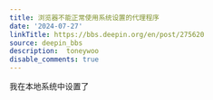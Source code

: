 ```yaml
---
title: 浏览器不能正常使用系统设置的代理程序
date: '2024-07-27'
linkTitle: https://bbs.deepin.org/en/post/275620
source: deepin_bbs
description:  toneywoo 
disable_comments: true
---
```

我在本地系统中设置了
